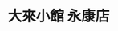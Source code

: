 ---
title: "大來小館 永康店"
description: "大來小館 永康店"
layout: shop
keywords:
  - 美食競賽
  - 台灣美食
  - 美食精選
datePublished: "2025-06-30"
dateModified: "2025-07-07"
city: "台北市"
district: "大安區"
address: "106台北市大安區永康街7巷2號"
phone: "0223579678"
geo: "25.03307921978491, 121.53028561247643"
google_map: "https://maps.app.goo.gl/braZ9qWPpBVxhqyp8"
footinder: "https://footinder.com.tw/%e5%8f%b0%e5%8c%97%e5%b8%82%e5%a4%a7%e5%ae%89%e5%8d%80/31450/"
official: "https://www.dalaifood.com.tw/"
award:
  - name: "500盤"
    year: "2024"
    entries:
      - dishes:
          - "龍蝦燴麵"
          - "炸雞捲"

---